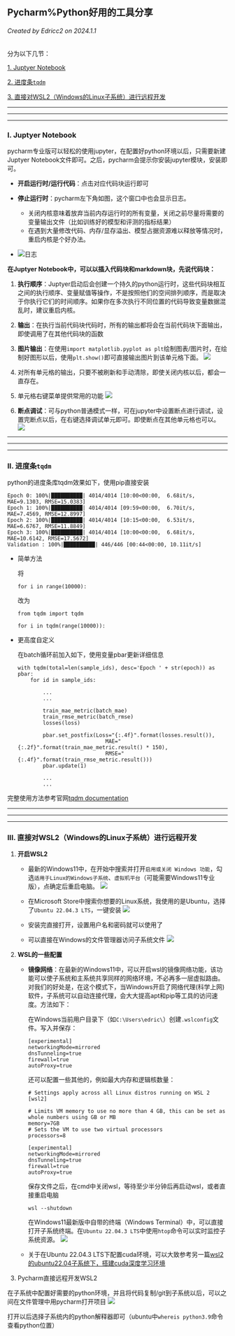 ## Pycharm%Python好用的工具分享

###### Created by Edricc2 on 2024.1.1

分为以下几节：

[1. Juptyer Notebook](#JuptyerNotebook)

[2. 进度条`tqdm`](#进度条`tqdm`)

[3. 直接对WSL2（Windows的Linux子系统）进行远程开发](#直接对WSL2（Windows的Linux子系统）进行远程开发)

---
---
---

### I. Juptyer Notebook
pycharm专业版可以轻松的使用jupyter，在配置好python环境以后，只需要新建Juptyer Notebook文件即可。之后，pycharm会提示你安装jupyter模块，安装即可。

- **开启运行时/运行代码**：点击对应代码块运行即可
- **停止运行时**：pycharm左下角如图，这个窗口中也会显示日志。
    - 关闭内核意味着放弃当前内存运行时的所有变量，关闭之前尽量将需要的变量输出文件（比如训练好的模型和评测的指标结果）
    - 在遇到大量修改代码、内存/显存溢出、模型占据资源难以释放等情况时，重启内核是个好办法。

- ![日志](stopJupyter.png "jupyter日志")














**在Juptyer Notebook中，可以以插入代码块和markdown块，先说代码块：**

1. **执行顺序**：Juptyer启动后会创建一个持久的python运行时，这些代码块相互之间的执行顺序、变量赋值等操作，不是按照他们的空间排列顺序，而是取决于你执行它们的时间顺序。如果你在多次执行不同位置的代码导致变量数据混乱时，建议重启内核。
2. **输出**：在执行当前代码块代码时，所有的输出都将会在当前代码块下面输出，即使调用了在其他代码块的函数
3. **图片输出**：在使用`import matplotlib.pyplot as plt`绘制图表/图片时，在绘制好图形以后，使用`plt.show()`即可直接输出图片到该单元格下面。
![](imgOutput.png)










4. 对所有单元格的输出，只要不被刷新和手动清除，即使关闭内核以后，都会一直存在。
5. 单元格右键菜单提供常用的功能
![](options.png)

















6. **断点调试**：可与python普通模式一样，可在jupyter中设置断点进行调试，设置完断点以后，在右键选择调试单元即可。即使断点在其他单元格也可以。
![](debugPoint.png)













---
---
---------------------------

### II. 进度条`tqdm`


python的进度条库tqdm效果如下，使用pip直接安装

```
Epoch 0: 100%|██████████| 4014/4014 [10:00<00:00,  6.68it/s, MAE=9.1303, RMSE=15.0383] 
Epoch 1: 100%|██████████| 4014/4014 [09:59<00:00,  6.70it/s, MAE=7.4569, RMSE=12.8997]
Epoch 2: 100%|██████████| 4014/4014 [10:15<00:00,  6.53it/s, MAE=6.6767, RMSE=11.8849]
Epoch 3: 100%|██████████| 4014/4014 [10:00<00:00,  6.68it/s, MAE=10.6142, RMSE=17.5672]
Validation : 100%|██████████| 446/446 [00:44<00:00, 10.11it/s]
```

- 简单方法
    
    将
    ```
    for i in range(10000):
    ```
    改为
    ```
    from tqdm import tqdm

    for i in tqdm(range(10000)):
    ```
    
- 更高度自定义
    
    在batch循环前加入如下，使用变量pbar更新详细信息
    ```
    with tqdm(total=len(sample_ids), desc='Epoch ' + str(epoch)) as pbar:
        for id in sample_ids:

            ...
            ...

            train_mae_metric(batch_mae)
            train_rmse_metric(batch_rmse)
            losses(loss)

            pbar.set_postfix(Loss="{:.4f}".format(losses.result()),
                                MAE="{:.2f}".format(train_mae_metric.result() * 150),
                                RMSE="{:.4f}".format(train_rmse_metric.result()))
            pbar.update(1)

            ...
            ...

    ```


完整使用方法参考官网[tqdm documentation](https://tqdm.github.io/)





----
---
---


### III. 直接对WSL2（Windows的Linux子系统）进行远程开发

1. **开启WSL2**

    - 最新的Windows11中，在开始中搜索并打开`启用或关闭 Windows 功能`，勾选`适用于Linux的Windows子系统`、`虚拟机平台`（可能需要Windows11专业版），点确定后重启电脑。
    ![](windowsFunc.png)












    - 在Microsoft Store中搜索你想要的Linux系统，我使用的是Ubuntu，选择了`Ubuntu 22.04.3 LTS`，一键安装
    ![](msSt.png)











    - 安装完直接打开，设置用户名和密码就可以使用了

    - 可以直接在Windows的文件管理器访问子系统文件
    ![](wslFiles.png)



















2. **WSL的一些配置**

    - **镜像网络**：在最新的Windows11中，可以开启wsl的镜像网络功能，该功能可以使子系统和主系统共享同样的网络环境，不必再多一层虚拟路由。 对我们的好处是，在这个模式下，当Windows开启了网络代理(科学上网)软件，子系统可以自动连接代理，会大大提高apt和pip等工具的访问速度。方法如下：

        在Windows当前用户目录下（如`C:\Users\edric\`）创建`.wslconfig`文件。写入并保存：
        ```
        [experimental]
        networkingMode=mirrored
        dnsTunneling=true
        firewall=true
        autoProxy=true
        ```
        还可以配置一些其他的，例如最大内存和逻辑核数量：
        ```
        # Settings apply across all Linux distros running on WSL 2
        [wsl2]

        # Limits VM memory to use no more than 4 GB, this can be set as whole numbers using GB or MB
        memory=7GB 
        # Sets the VM to use two virtual processors
        processors=8

        [experimental]
        networkingMode=mirrored
        dnsTunneling=true
        firewall=true
        autoProxy=true
        ```
        保存文件之后，在cmd中关闭wsl，等待至少半分钟后再启动wsl，或者直接重启电脑
        ```
        wsl --shutdown
        ```
        在Windows11最新版中自带的终端（Windows Terminal）中，可以直接打开子系统终端。在`Ubuntu 22.04.3 LTS`中使用`htop`命令可以实时监控子系统资源。
        ![](wtUb.png)

















    - 关于在Ubuntu 22.04.3 LTS下配置cuda环境，可以大致参考另一篇[wsl2的ubuntu22.04子系统下，搭建cuda深度学习环境](https://github.com/Edricos/UnetWithVIT/blob/master/Readme.md)


3. Pycharm直接远程开发WSL2

在子系统中配置好需要的python环境，并且将代码复制/git到子系统以后，可以之间在文件管理中用pycharm打开项目
![](wslOpenProj.png)











打开以后选择子系统内的python解释器即可（ubuntu中`whereis python3.9`命令查看python位置）






